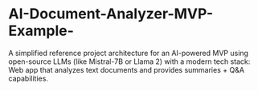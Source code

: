 # AI-Document-Analyzer-MVP-Example-
A simplified reference project architecture for an AI-powered MVP using open-source LLMs (like Mistral-7B or Llama 2) with a modern tech stack:  Web app that analyzes text documents and provides summaries + Q&amp;A capabilities.
